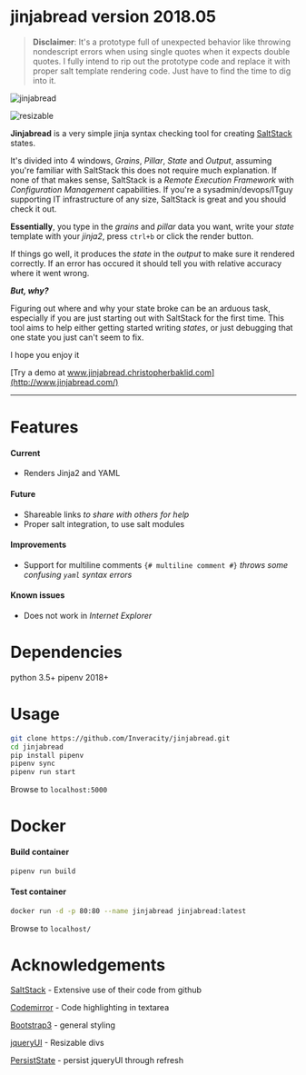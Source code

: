 # jinjabread version 2018.05

>**Disclaimer**: It's a prototype full of unexpected behavior like throwing nondescript errors when using single quotes when it expects double quotes. I fully intend to rip out the prototype code and replace it with proper salt template rendering code. Just have to find the time to dig into it.

![jinjabread](http://i.imgur.com/HbGvgSj.png)

![resizable](http://i.imgur.com/LYyvrSj.gif)

**Jinjabread** is a very simple jinja syntax checking tool for creating [SaltStack](https://www.saltstack.com) states.

It's divided into 4 windows, *Grains*, *Pillar*, *State* and *Output*, assuming you're familiar with SaltStack this does not require much explanation. If none of that makes sense, SaltStack is a *Remote Execution Framework* with *Configuration Management* capabilities. If you're a sysadmin/devops/ITguy supporting IT infrastructure of any size, SaltStack is great and you should check it out.

**Essentially**, you type in the *grains* and *pillar* data you want, write your *state* template with your *jinja2*, press `ctrl+b` or click the render button.

If things go well, it produces the *state* in the *output* to make sure it rendered correctly. If an error has occured it should tell you with relative accuracy where it went wrong.

***But, why?***

Figuring out where and why your state broke can be an arduous task,
especially if you are just starting out with SaltStack for the first time.
This tool aims to help either getting started writing *states*,
or just debugging that one state you just can't seem to fix.

I hope you enjoy it

[Try a demo at www.jinjabread.christopherbaklid.com](http://www.jinjabread.com/)

----------------------------------------------------------------------

Features
=============================

#### Current
- Renders Jinja2 and YAML

#### Future

- Shareable links *to share with others for help*
- Proper salt integration, to use salt modules

#### Improvements

- Support for multiline comments `{# multiline comment #}` *throws some confusing `yaml` syntax errors*

#### Known issues

- Does not work in *Internet Explorer*

Dependencies
=============================

python 3.5+
pipenv 2018+

Usage
=============================

```bash
git clone https://github.com/Inveracity/jinjabread.git
cd jinjabread
pip install pipenv
pipenv sync
pipenv run start
```

Browse to `localhost:5000`


Docker
=============================

#### Build container

```bash
pipenv run build
```

#### Test container

```bash
docker run -d -p 80:80 --name jinjabread jinjabread:latest
```

Browse to `localhost/`

Acknowledgements
=============================

[SaltStack](https://www.saltstack.com) - Extensive use of their code from github

[Codemirror](https://codemirror.net) - Code highlighting in textarea

[Bootstrap3](https://getbootstrap.com) - general styling

[jqueryUI](https://jqueryui.com/) - Resizable divs

[PersistState](https://github.com/togakangaroo/persistState) - persist jqueryUI through refresh

